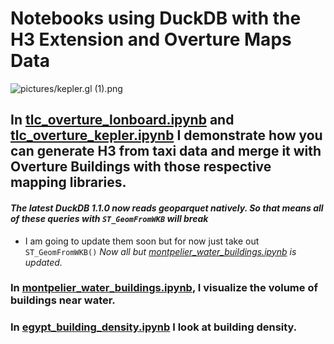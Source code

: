 # Notebooks using DuckDB with the H3 Extension and Overture Maps Data

![pictures/kepler.gl (1).png](https://github.com/kentstephen/duckdb_h3/blob/main/pictures/kepler.gl%20(1).png)

## In [tlc_overture_lonboard.ipynb](https://github.com/kentstephen/duckdb_h3/blob/main/tlc_overture_lonboard.ipynb) and [tlc_overture_kepler.ipynb](https://github.com/kentstephen/duckdb_h3/blob/main/tlc_overture_kepler.ipynb) I demonstrate how you can generate H3 from taxi data and merge it with Overture Buildings with those respective mapping libraries.

#### *The latest DuckDB 1.1.0 now reads geoparquet natively. So that means all of these queries with `ST_GeomFromWKB` will break*
 * I am going to update them soon but for now just take out `ST_GeomFromWKB()` *Now all but [montpelier_water_buildings.ipynb](montpelier_water_buildings.ipynb) is updated.*

### In [montpelier_water_buildings.ipynb](montpelier_water_buildings.ipynb), I visualize the volume of buildings near water.

### In [egypt_building_density.ipynb](egypt_building_density.ipynb) I look at building density.
